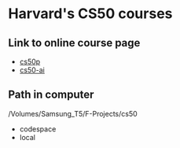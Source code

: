 # Harvard's CS50 courses

## Link to online course page

* [cs50p](https://cs50.harvard.edu/python/2022/)
* [cs50-ai](https://cs50.harvard.edu/ai/2020/)

## Path in computer

/Volumes/Samsung_T5/F-Projects/cs50

* codespace
* local
